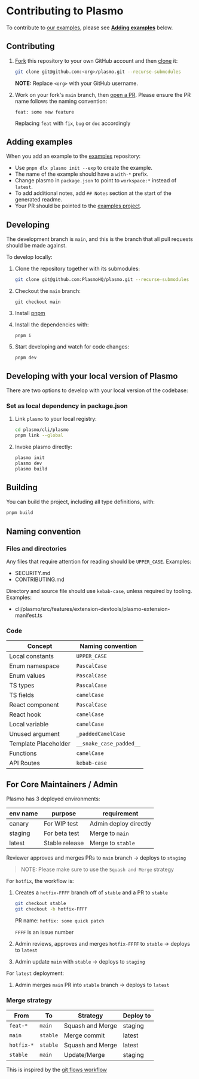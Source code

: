 # Contributing to Plasmo

To contribute to [our examples](https://github.com/PlasmoHQ/examples/), please see **[Adding examples](#adding-examples)** below.

## Contributing

1. [Fork](https://help.github.com/articles/fork-a-repo/) this repository to your own GitHub account and then [clone](https://help.github.com/articles/cloning-a-repository/) it:

   ```bash
   git clone git@github.com:<org>/plasmo.git --recurse-submodules
   ```

   **NOTE:** Replace `<org>` with your GitHub username.

1. Work on your fork's `main` branch, then [open a PR](https://github.com/PlasmoHQ/plasmo/compare). Please ensure the PR name follows the naming convention:

   `feat: some new feature`

   Replacing `feat` with `fix`, `bug` or `doc` accordingly

## Adding examples

When you add an example to the [examples](https://github.com/PlasmoHQ/examples/) repository:

- Use `pnpm dlx plasmo init --exp` to create the example.
- The name of the example should have a `with-*` prefix.
- Change plasmo in `package.json` to point to `workspace:*` instead of `latest`.
- To add additional notes, add `## Notes` section at the start of the generated readme.
- Your PR should be pointed to the [examples project](https://github.com/PlasmoHQ/examples/).

## Developing

The development branch is `main`, and this is the branch that all pull
requests should be made against.

To develop locally:

1. Clone the repository together with its submodules:

   ```bash
   git clone git@github.com:PlasmoHQ/plasmo.git --recurse-submodules
   ```

1. Checkout the `main` branch:

   ```
   git checkout main
   ```

1. Install [pnpm](https://pnpm.io/)
1. Install the dependencies with:

   ```
   pnpm i
   ```

1. Start developing and watch for code changes:

   ```
   pnpm dev
   ```

## Developing with your local version of Plasmo

There are two options to develop with your local version of the codebase:

### Set as local dependency in package.json

1. Link `plasmo` to your local registry:

   ```sh
   cd plasmo/cli/plasmo
   pnpm link --global
   ```

2. Invoke plasmo directly:

   ```sh
   plasmo init
   plasmo dev
   plasmo build
   ```

## Building

You can build the project, including all type definitions, with:

```bash
pnpm build
```

## Naming convention

### Files and directories

Any files that require attention for reading should be `UPPER_CASE`. Examples:

- SECURITY.md
- CONTRIBUTING.md

Directory and source file should use `kebab-case`, unless required by tooling. Examples:

- cli/plasmo/src/features/extension-devtools/plasmo-extension-manifest.ts

### Code

| Concept              | Naming convention       |
| -------------------- | ----------------------- |
| Local constants      | `UPPER_CASE`            |
| Enum namespace       | `PascalCase`            |
| Enum values          | `PascalCase`            |
| TS types             | `PascalCase`            |
| TS fields            | `camelCase`             |
| React component      | `PascalCase`            |
| React hook           | `camelCase`             |
| Local variable       | `camelCase`             |
| Unused argument      | `_paddedCamelCase`      |
| Template Placeholder | `__snake_case_padded__` |
| Functions            | `camelCase`             |
| API Routes           | `kebab-case`            |

## For Core Maintainers / Admin

Plasmo has 3 deployed environments:

| env name | purpose        | requirement           |
| -------- | -------------- | --------------------- |
| canary   | For WIP test   | Admin deploy directly |
| staging  | For beta test  | Merge to `main`       |
| latest   | Stable release | Merge to `stable`     |

Reviewer approves and merges PRs to `main` branch -> deploys to `staging`

> NOTE: Please make sure to use the `Squash and Merge` strategy

For `hotfix`, the workflow is:

1. Creates a `hotfix-FFFF` branch off of `stable` and a PR to `stable`

   ```sh
   git checkout stable
   git checkout -b hotfix-FFFF
   ```

   PR name: `hotfix: some quick patch`

   `FFFF` is an issue number

1. Admin reviews, approves and merges `hotfix-FFFF` to `stable` -> deploys to `latest`
1. Admin update `main` with `stable` -> deploys to `staging`

For `latest` deployment:

1. Admin merges `main` PR into `stable` branch -> deploys to `latest`

### Merge strategy

| From       | To       | Strategy         | Deploy to |
| ---------- | -------- | ---------------- | --------- |
| `feat-*`   | `main`   | Squash and Merge | staging   |
| `main`     | `stable` | Merge commit     | latest    |
| `hotfix-*` | `stable` | Squash and Merge | latest    |
| `stable`   | `main`   | Update/Merge     | staging   |

This is inspired by the [git flows workflow](https://www.atlassian.com/git/tutorials/comparing-workflows/gitflow-workflow)
